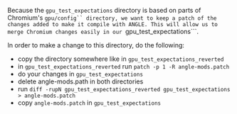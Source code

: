 Because the ```gpu_test_expectations``` directory is based on parts of Chromium's ```gpu/config``
directory, we want to keep a patch of the changes added to make it compile with ANGLE. This
will allow us to merge Chromium changes easily in our ```gpu_test_expectations```.

In order to make a change to this directory, do the following:
 - copy the directory somewhere like in ```gpu_test_expectations_reverted```
 - in ```gpu_test_expectations_reverted``` run ```patch -p 1 -R angle-mods.patch```
 - do your changes in ```gpu_test_expectations```
 - delete angle-mods.path in both directories
 - run ```diff -rupN gpu_test_expectations_reverted gpu_test_expectations > angle-mods.patch```
 - copy ```angle-mods.patch``` in ```gpu_test_expectations```
